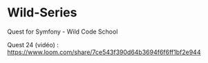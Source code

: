 # Wild-Series
Quest for Symfony - Wild Code School

Quest 24 (vidéo) : https://www.loom.com/share/7ce543f390d64b3694f6f6ff1bf2e944